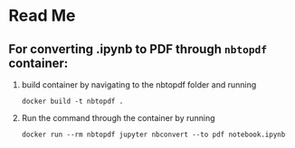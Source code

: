 # Read Me
## For converting .ipynb to PDF through `nbtopdf` container:
1. build container by navigating to the nbtopdf folder and running
    ```
    docker build -t nbtopdf .
    ```
2. Run the command through the container by running
    ```
    docker run --rm nbtopdf jupyter nbconvert --to pdf notebook.ipynb
    ```

